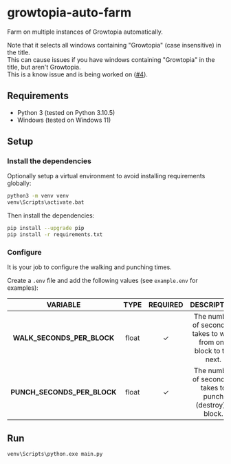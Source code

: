 # growtopia-auto-farm

Farm on multiple instances of Growtopia automatically.

Note that it selects all windows containing "Growtopia" (case insensitive) in the title.\
This can cause issues if you have windows containing "Growtopia" in the title, but aren't Growtopia.\
This is a know issue and is being worked on ([#4](/../../issues/4)).

## Requirements

- Python 3 (tested on Python 3.10.5)
- Windows (tested on Windows 11)

## Setup

### Install the dependencies

Optionally setup a virtual environment to avoid installing requirements globally:

```sh
python3 -m venv venv
venv\Scripts\activate.bat
```

Then install the dependencies:

```sh
pip install --upgrade pip
pip install -r requirements.txt
```

### Configure

It is your job to configure the walking and punching times.

Create a `.env` file and add the following values (see `example.env` for examples):

| VARIABLE | TYPE | REQUIRED | DESCRIPTION |
| :-: | :-: | :-: | :-: |
| **WALK\_SECONDS\_PER\_BLOCK** | float | ✓ | The number of seconds it takes to walk from one block to the next. |
| **PUNCH\_SECONDS\_PER\_BLOCK** | float | ✓ | The number of seconds it takes to punch (destroy) a block. |

## Run

```
venv\Scripts\python.exe main.py
```
